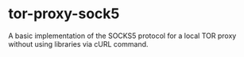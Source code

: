 # tor-proxy-sock5
A basic implementation of the SOCKS5 protocol for a local TOR proxy without using libraries via cURL command.
